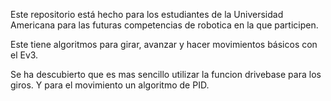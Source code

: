 Este repositorio está hecho para los estudiantes de la Universidad Americana para las futuras competencias de robotica en la que participen.

Este tiene algoritmos para girar, avanzar y hacer movimientos básicos con el Ev3.

Se ha descubierto que es mas sencillo utilizar la funcion drivebase para los giros. Y para el movimiento un algoritmo de PID.

